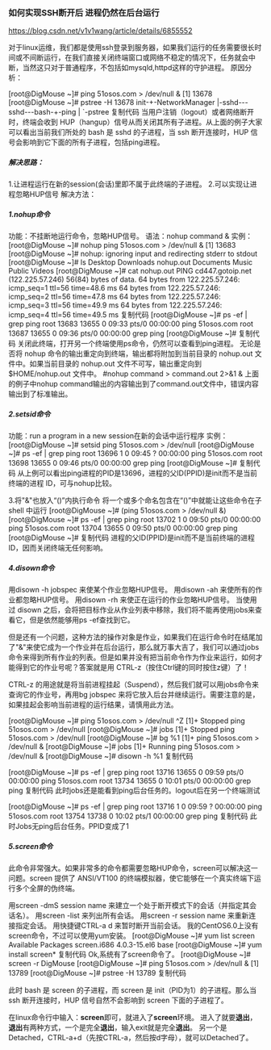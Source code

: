 ### 如何实现SSH断开后 进程仍然在后台运行

https://blog.csdn.net/v1v1wang/article/details/6855552

对于linux运维，我们都是使用ssh登录到服务器，如果我们运行的任务需要很长时间或不间断运行，在我们直接关闭终端窗口或网络不稳定的情况下，任务就会中断，当然这只对于普通程序，不包括如mysqld,httpd这样的守护进程。
原因分析：

[root@DigMouse ~]# ping 51osos.com > /dev/null &
[1] 13678
[root@DigMouse ~]# pstree -H 13678
init-+-NetworkManager
      |-sshd---sshd---bash-+-ping
                            |                    `-pstree
复制代码
当用户注销（logout）或者网络断开时，终端会收到 HUP（hangup）信号从而关闭其所有子进程。从上面的例子大家可以看出当前我们所处的 bash 是 sshd 的子进程，当 ssh 断开连接时，HUP 信号会影响到它下面的所有子进程，包括ping进程。

##### 解决思路：

1.让进程运行在新的session(会话)里即不属于此终端的子进程。
2.可以实现让进程忽略HUP信号
解决方法：

##### 1.nohup命令

功能：不挂断地运行命令，忽略HUP信号。
语法：nohup command &
实例：
[root@DigMouse ~]# nohup ping 51osos.com > /dev/null &
[1] 13683
[root@DigMouse ~]# nohup: ignoring input and redirecting stderr to stdout
[root@DigMouse ~]# ls
Desktop    Downloads  nohup.out
Documents  Music      Public    Videos 
[root@DigMouse ~]# cat nohup.out
PING cd447.gotoip.net (122.225.57.246) 56(84) bytes of data.
64 bytes from 122.225.57.246: icmp_seq=1 ttl=56 time=48.6 ms
64 bytes from 122.225.57.246: icmp_seq=2 ttl=56 time=47.8 ms
64 bytes from 122.225.57.246: icmp_seq=3 ttl=56 time=49.9 ms
64 bytes from 122.225.57.246: icmp_seq=4 ttl=56 time=49.5 ms
复制代码
[root@DigMouse ~]# ps -ef | grep ping
root     13683 13655  0 09:33 pts/0    00:00:00 ping 51osos.com
root     13687 13655  0 09:36 pts/0    00:00:00 grep ping
[root@DigMouse ~]#
复制代码
关闭此终端，打开另一个终端使用ps命令，仍然可以查看到ping进程。 无论是否将 nohup 命令的输出重定向到终端，输出都将附加到当前目录的 nohup.out 文件中。如果当前目录的 nohup.out 文件不可写，输出重定向到 $HOME/nohup.out 文件中。
#nohup command > command.out 2>&1 &
上面的例子中nohup command输出的内容输出到了command.out文件中，错误内容输出到了标准输出。

##### 2.setsid命令

功能：run a program in a new session在新的会话中运行程序
实例：
[root@DigMouse ~]# setsid ping 51osos.com > /dev/null 
[root@DigMouse ~]# ps -ef | grep ping
root     13696     1  0 09:45 ?        00:00:00 ping 51osos.com
root     13698 13655  0 09:46 pts/0    00:00:00 grep ping
[root@DigMouse ~]#
复制代码
从上例可以看出ping进程的PID是13696，进程的父ID(PPID)是init而不是当前终端的进程 ID，可与nohup比较。

3.将"&"也放入“()”内执行命令
将一个或多个命名包含在“()”中就能让这些命令在子 shell 中运行
[root@DigMouse ~]# (ping 51osos.com > /dev/null &)
[root@DigMouse ~]# ps -ef | grep ping
root     13702     1  0 09:50 pts/0    00:00:00 ping 51osos.com
root     13704 13655  0 09:50 pts/0    00:00:00 grep ping
[root@DigMouse ~]#
复制代码
进程的父ID(PPID)是init而不是当前终端的进程 ID，因而关闭终端无任何影响。

##### 4.disown命令


用disown -h jobspec 来使某个作业忽略HUP信号。 用disown -ah 来使所有的作业都忽略HUP信号。
用disown -rh 来使正在运行的作业忽略HUP信号。
当使用过 disown 之后，会将把目标作业从作业列表中移除，我们将不能再使用jobs来查看它，但是依然能够用ps -ef查找到它。

但是还有一个问题，这种方法的操作对象是作业，如果我们在运行命令时在结尾加了"&"来使它成为一个作业并在后台运行，那么就万事大吉了，我们可以通过jobs命令来得到所有作业的列表。但是如果并没有把当前命令作为作业来运行，如何才能得到它的作业号呢？答案就是用 CTRL-z（按住Ctrl键的同时按住z键）了！

CTRL-z 的用途就是将当前进程挂起（Suspend），然后我们就可以用jobs命令来查询它的作业号，再用bg jobspec 来将它放入后台并继续运行。需要注意的是，如果挂起会影响当前进程的运行结果，请慎用此方法。


[root@DigMouse ~]# ping 51osos.com > /dev/null 
^Z
[1]+  Stopped                 ping 51osos.com > /dev/null
[root@DigMouse ~]# jobs
[1]+  Stopped                 ping 51osos.com > /dev/null
[root@DigMouse ~]# bg %1
[1]+ ping 51osos.com > /dev/null &
[root@DigMouse ~]# jobs
[1]+  Running                 ping 51osos.com > /dev/null &
[root@DigMouse ~]# disown -h %1
复制代码

[root@DigMouse ~]# ps -ef | grep ping
root     13716 13655  0 09:59 pts/0    00:00:00 ping 51osos.com
root     13734 13655  0 10:01 pts/0    00:00:00 grep ping
复制代码
此时jobs还是能看到ping后台任务的。logout后在另一个终端测试

[root@DigMouse ~]# ps -ef | grep ping
root     13716     1  0 09:59 ?        00:00:00 ping 51osos.com
root     13754 13738  0 10:02 pts/1    00:00:00 grep ping
复制代码
此时Jobs无ping后台任务。PPID变成了1

##### 5.screen命令

此命令非常强大。如果非常多的命令都需要忽略HUP命令，screen可以解决这一问题。screen 提供了 ANSI/VT100 的终端模拟器，使它能够在一个真实终端下运行多个全屏的伪终端。



用screen -dmS session name 来建立一个处于断开模式下的会话（并指定其会话名）。
用screen -list 来列出所有会话。
用screen -r session name 来重新连接指定会话。
用快捷键CTRL-a d 来暂时断开当前会话。
我的CentOS6.0上没有screen命令，不过可以使用yum安装。
[root@DigMouse ~]# yum list screen
Available Packages
screen.i686                         4.0.3-15.el6                         base
[root@DigMouse ~]# yum install screen*
复制代码
Ok,系统有了screen命令了。
[root@DigMouse ~]# screen -r DigMouse
[root@DigMouse ~]# ping 51osos.com > /dev/null &
[1] 13789
[root@DigMouse ~]# pstree -H 13789
复制代码

此时 bash 是 screen 的子进程，而 screen 是 init（PID为1）的子进程。那么当 ssh 断开连接时，HUP 信号自然不会影响到 screen 下面的子进程了。



 在linux命令行中输入：**screen**即可，就进入了**screen**环境。 进入了就要**退出**，**退出**有两种方式，一个是完全**退出**，输入exit就是完全**退出**。 另一个是Detached，CTRL-a+d（先按CTRL-a，然后按d字母），就可以Detached了。 

